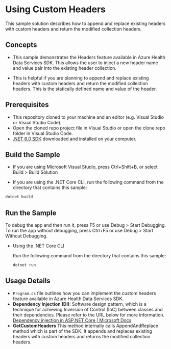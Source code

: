 # Using Custom Headers

This sample solution describes how to append and replace existing headers with custom headers and return the modified collection headers. 

## Concepts

- This sample demonstrates the Headers feature available in Azure Health Data Services SDK. This allows the user to inject a new header name and value pair into  the existing header collection.  

- This is helpful if you are planning to append and replace existing headers with custom headers and return the modified collection headers. This is the statically defined name and value of the header.

## Prerequisites

- This repository cloned to your machine and an editor (e.g. Visual Studio or Visual Studio Code).
- Open the cloned repo project file in Visual Studio or open the clone repo folder in Visual Studio Code.
- [.NET 6.0 SDK](https://dotnet.microsoft.com/download) downloaded and installed on your computer.

## Build the Sample 

- If you are using Microsoft Visual Studio, press Ctrl+Shift+B, or select Build > Build Solution 

- If you are using the .NET Core CLI, run the following command from the directory that contains this sample: 

```bash
dotnet build
```

## Run the Sample 

To debug the app and then run it, press F5 or use Debug > Start Debugging. To run the app without debugging, press Ctrl+F5 or use Debug > Start Without Debugging. 

- Using the .NET Core CLI 

    Run the following command from the directory that contains this sample: 

    ```bash
    dotnet run
    ```

## Usage Details

- `Program.cs` file  outlines how you can implement the custom headers feature available in Azure Health Data Services SDK.
- **Dependency Injection (DI)**: Software design pattern, which is a technique for achieving Inversion of Control (IoC) between classes and their dependencies. Please refer to the URL below for more information.
[Dependency injection in ASP.NET Core | Microsoft Docs](https://docs.microsoft.com/en-us/aspnet/core/fundamentals/dependency-injection?view=aspnetcore-6.0)
- **GetCustomHeaders** This method internally calls AppendAndReplace method which is part of the SDK. It appends and replaces existing headers with custom headers and returns the modified collection headers. 
